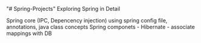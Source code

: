 "# Spring-Projects" 
Exploring Spring in Detail

Spring core (IPC, Depencency injection) using spring config file, annotations, java class concepts
Spring componets - Hibernate - associate mappings with DB

